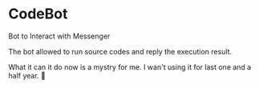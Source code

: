 # CodeBot

Bot to Interact with Messenger

The bot allowed to run source codes and reply the execution result.

What it can it do now is a mystry for me. I wan't using it for last one and a half year. :penguin:
